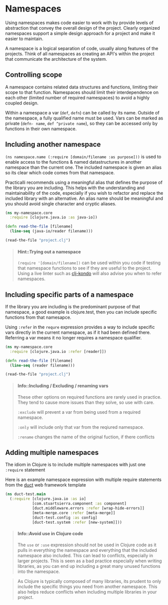 # Namespaces
Using namespaces  makes code easier to work with by provide levels of abstraction that convey the overall design of the project.  Clearly organized namespaces support a simple design approach for a project and make it easier to maintain.

A namespace is a logical separation of code, usually along features of the projects. Think of all namespaces as creating an API's within the project that communicate the architecture of the system.

## Controlling scope
A namespace contains related data structures and functions, limiting their scope to that function.  Namespaces should limit their interdependence on each other (limited number of required namespaces) to avoid a highly coupled design.

Within a namespace a var (`def`, `defn`) can be called by its name.  Outside of the namespace, a fully qualified name must be used. Vars can be marked as private (`defn- name`, `def ^private name`), so they can be accessed only by functions in their own namespace.


## Including another namespace
`(ns namespace.name (:require [domain/filename :as purpose]))` is used to enable access to the functions & named datastructures in another namespace than the current one.  The included namespace is given an alias so its clear which code comes from that namespace.

Practicalli recommends using a meaningful alias that defines the purpose of the library you are including.  This helps with the understanding and maintainability of the code, especially if you wish to refactor and replace the included library with an alternative.  An alias name should be meaningful and you should avoid single character and cryptic aliases.

```clojure
(ns my-namespace.core
  :require [clojure.java.io :as java-io])

(defn read-the-file [filename]
  (line-seq (java-io/reader filename)))

(read-the-file "project.clj")
```

> #### Hint::Trying out a namespace
> `(require '[domain/filename])` can be used within you code if testing that namespace functions to see if they are useful to the project.  Using a live linter such as [clj-kondo](https://github.com/borkdude/clj-kondo) will also advise you when to refer namespaces.


## Including specific parts of a namespace
If the library you are including is the predominant purpose of that namespace, a good example is clojure.test, then you can include specific functions from that namesapce.

Using `:refer` in the `requre` expression provides a way to include specific vars directly in the current namespace, as if it had been defined there. Referring a var means it no longer requires a namespace qualifier.

```clojure
(ns my-namespace.core
  :require [clojure.java.io :refer [reader]])

(defn read-the-file [filename]
  (line-seq (reader filename)))

(read-the-file "project.clj")
```

> #### Info::Including / Excluding / renaming vars
> These other options on required functions are rarely used in practice.  They tend to cause more issues than they solve, so use with care.
>
> `:exclude` will prevent a var from being used from a required namespace.
>
> `:only` will include only that var from the reqiured namespace.
>
> `:rename` changes the name of the original fuction, if there conflicts


## Adding multiple namespaces

The idiom in Clojure is to include multiple namespaces with just one `:require` statement

Here is an example namespace expression with multiple require statements from the [duct](https://github.com/weavejester/duct) web framework template

```clojure
(ns duct-test.main
  (:require [clojure.java.io :as io]
            [com.stuartsierra.component :as component]
            [duct.middleware.errors :refer [wrap-hide-errors]]
            [meta-merge.core :refer [meta-merge]]
            [duct-test.config :as config]
            [duct-test.system :refer [new-system]]))

```

> #### Info::Avoid use in Clojure code
>The `use` or `:use` expression should not be used in Clojure code as it pulls in everything the namespace and everything that the included namespace also included.  This can lead to conflicts, especially in larger projects. This is seen as a bad practice especially when writing libraries, as you can end up including a great many unused functions into the namespace.

> As Clojure is typically composed of many libraries, its prudent to only include the specific things you need from another namespace.  This also helps reduce conflicts when including multiple libraries in your project.
